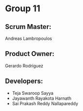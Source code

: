 # Group 11
## Scrum Master:
Andreas Lambropoulos
## Product Owner:
Gerardo Rodriguez
## Developers:
- Teja Swaroop Sayya
- Jayawanth Rayakota Harnath
- Sai Prakash Reddy Nallapareddy
